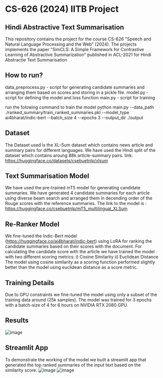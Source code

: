 # CS-626 (2024) IITB Project
## Hindi Abstractive Text Summarisation
This repository contains the project for the course CS-626 "Speech and Natural Language Processing and the Web" (2024).
The projects implements the paper "SimCLS: A Simple Framework for Contrastive Learning of Abstractive Summarization" published in ACL-2021 for Hindi Abstractie Text Summarisation

## How to run?
data_preprocess.py - script for generating candidate summaries and arranging them based on scores and storing in a pickle file.
model.py - script for defining the model and loss function
main.py - script for training

run the folowing command to train the model
python main.py --data_path ./ranked_summary/train_ranked_summaries.pkl --model_type ai4bharat/indic-bert --batch_size 4 --epochs 3 --output_dir ./output

## Dataset
The Dataset used is the XL-Sum dataset which contains news article and summary pairs for different languages.
We have used the Hindi split of the dataset which contains aroung 88k article-summary pairs.
link: https://huggingface.co/datasets/csebuetnlp/xlsum

## Text Summarisation Model
We have used the pre-trained mT5 model for generating candidate summaries.
We have generated 4 candidate summaries for each article using diverse beam search and arranged them in decending order of the Rouge scores with the reference summaries.
The link to the model is : https://huggingface.co/csebuetnlp/mT5_multilingual_XLSum

## Re-Ranker Model
We fine-tuned the Indic-Bert model (https://huggingface.co/ai4bharat/indic-bert) using LoRA for ranking the candidate summaries based on their scores with the document.
For calculating the candidate score with the article we have trained the model with two different scoring metrics:
i) Cosine Similarity
ii) Euclidean Distance
The model using cosine similarity as a scoring function performed slightly better than the model using euclidean distance as a score metric.

## Training Details
Due to GPU constraints we fine-tuned the model using only a subset of the training data around (25k samples).
The model was trained for 3 epochs with a batch-size of 4 for 6 hours on NVIDIA RTX 2080 GPU.

## Results
![image](https://github.com/user-attachments/assets/c5c7d305-aed3-44b3-ace7-b1d246eb1c62)

## Streamlit App
To demonstrate the working of the model we built a streamlit app that generated the top ranked summaries of the input text based on the similarity score.
![image](https://github.com/user-attachments/assets/3b3047a6-4190-4e95-bc59-2cabef1e128e)
![image](https://github.com/user-attachments/assets/06e0b1bf-418a-42be-a30e-1bf95d2aab28)



